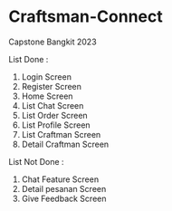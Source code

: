 # Craftsman-Connect
Capstone Bangkit 2023

List Done :  

1. Login Screen
2. Register Screen
3. Home Screen
4. List Chat Screen
5. List Order Screen
6. List Profile Screen
7. List Craftman Screen
8. Detail Craftman Screen


List Not Done : 
1. Chat Feature Screen
2. Detail pesanan Screen
3. Give Feedback Screen
